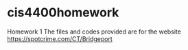 # cis4400homework
Homework 1 
The files and codes provided are for the website https://spotcrime.com/CT/Bridgeport
